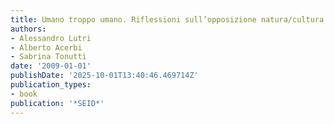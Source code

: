 ```yaml
---
title: Umano troppo umano. Riflessioni sull’opposizione natura/cultura in antropologia
authors:
- Alessandro Lutri
- Alberto Acerbi
- Sabrina Tonutti
date: '2009-01-01'
publishDate: '2025-10-01T13:40:46.469714Z'
publication_types:
- book
publication: '*SEID*'
---
```


